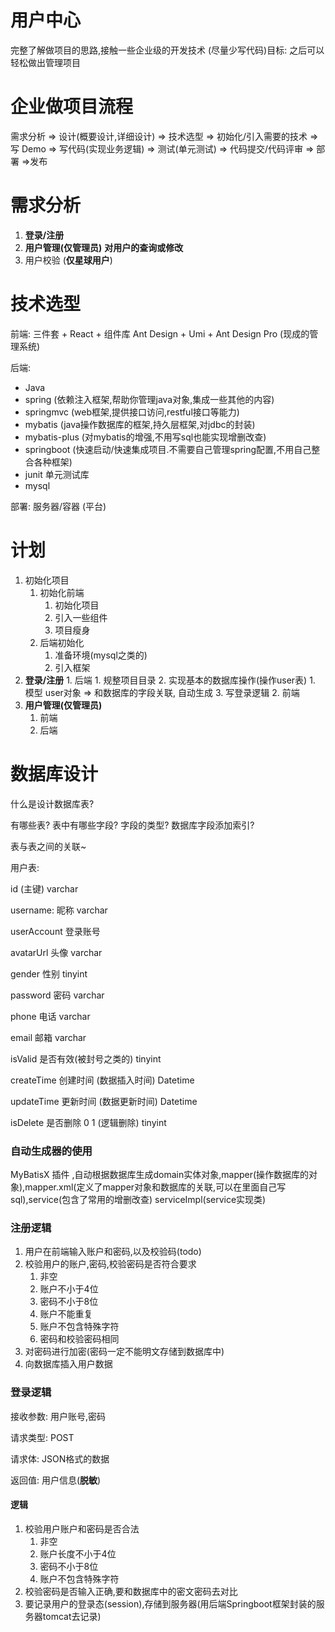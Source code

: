 # 用户中心

完整了解做项目的思路,接触一些企业级的开发技术 (尽量少写代码)目标: 之后可以轻松做出管理项目

# 企业做项目流程

需求分析 => 设计(概要设计,详细设计) => 技术选型 => 初始化/引入需要的技术 =>  写 Demo => 写代码(实现业务逻辑) => 测试(单元测试)  => 代码提交/代码评审 => 部署 =>发布

# 需求分析

1.    **登录/注册**
2.   **用户管理(仅管理员)** **对用户的查询或修改**
3.   用户校验 (**仅星球用户**)

# 技术选型

前端: 三件套 + React + 组件库 Ant Design + Umi + Ant Design Pro (现成的管理系统)

后端:  

-   Java 
-   spring (依赖注入框架,帮助你管理java对象,集成一些其他的内容)
-   springmvc (web框架,提供接口访问,restful接口等能力)
-   mybatis (java操作数据库的框架,持久层框架,对jdbc的封装)
-   mybatis-plus (对mybatis的增强,不用写sql也能实现增删改查)
-   springboot (快速启动/快速集成项目.不需要自己管理spring配置,不用自己整合各种框架)
-   junit  单元测试库
-   mysql

部署: 服务器/容器 (平台)

# 计划

1.   初始化项目
     1.   初始化前端
          1.   初始化项目
          2.   引入一些组件
          3.   项目瘦身
     2.   后端初始化
          1.   准备环境(mysql之类的)
          2.   引入框架
2.    **登录/注册**
     1.   后端
          1.   规整项目目录
          2.   实现基本的数据库操作(操作user表)
               1.   模型 user对象 => 和数据库的字段关联, 自动生成
          3.   写登录逻辑
     2.   前端
3.   **用户管理(仅管理员)**
     1.   前端
     2.   后端

# 数据库设计

什么是设计数据库表?

有哪些表? 表中有哪些字段? 字段的类型? 数据库字段添加索引? 

表与表之间的关联~



用户表:

id (主键) varchar

username: 昵称 varchar

userAccount 登录账号

avatarUrl 头像 varchar

gender 性别 tinyint

password 密码 varchar

phone 电话 varchar

email 邮箱 varchar

isValid 是否有效(被封号之类的)  tinyint

createTime 创建时间 (数据插入时间)  Datetime

updateTime 更新时间 (数据更新时间) Datetime

isDelete 是否删除 0 1 (逻辑删除) tinyint

### 自动生成器的使用

MyBatisX 插件 ,自动根据数据库生成domain实体对象,mapper(操作数据库的对象),mapper.xml(定义了mapper对象和数据库的关联,可以在里面自己写sql),service(包含了常用的增删改查) serviceImpl(service实现类)

### 注册逻辑

1.   用户在前端输入账户和密码,以及校验码(todo)
2.   校验用户的账户,密码,校验密码是否符合要求
     1.   非空
     2.   账户不小于4位 
     3.   密码不小于8位
     4.   账户不能重复
     5.   账户不包含特殊字符
     6.   密码和校验密码相同
3.   对密码进行加密(密码一定不能明文存储到数据库中)
4.   向数据库插入用户数据

### 登录逻辑

接收参数: 用户账号,密码

请求类型: POST

请求体: JSON格式的数据

[^请求参数很长时不建议使用get请求]:

返回值: 用户信息(**脱敏**)

#### 逻辑

1.   校验用户账户和密码是否合法
     1.   非空
     2.   账户长度不小于4位
     3.   密码不小于8位
     4.   账户不包含特殊字符
2.   校验密码是否输入正确,要和数据库中的密文密码去对比
3.   要记录用户的登录态(session),存储到服务器(用后端Springboot框架封装的服务器tomcat去记录)
